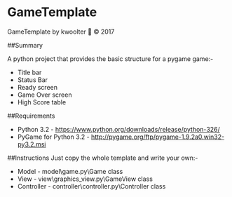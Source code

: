 # GameTemplate
GameTemplate by kwoolter :monkey: :copyright: 2017

##Summary

A python project that provides the basic structure for a pygame game:-
- Title bar
- Status Bar
- Ready screen
- Game Over screen
- High Score table

##Requirements
- Python 3.2 - https://www.python.org/downloads/release/python-326/
- PyGame for Python 3.2 - http://pygame.org/ftp/pygame-1.9.2a0.win32-py3.2.msi

##Instructions
Just copy the whole template and write your own:-
- Model - model\game.py\Game class
- View - view\graphics_view.py\GameView class
- Controller - controller\controller.py\Controller class




